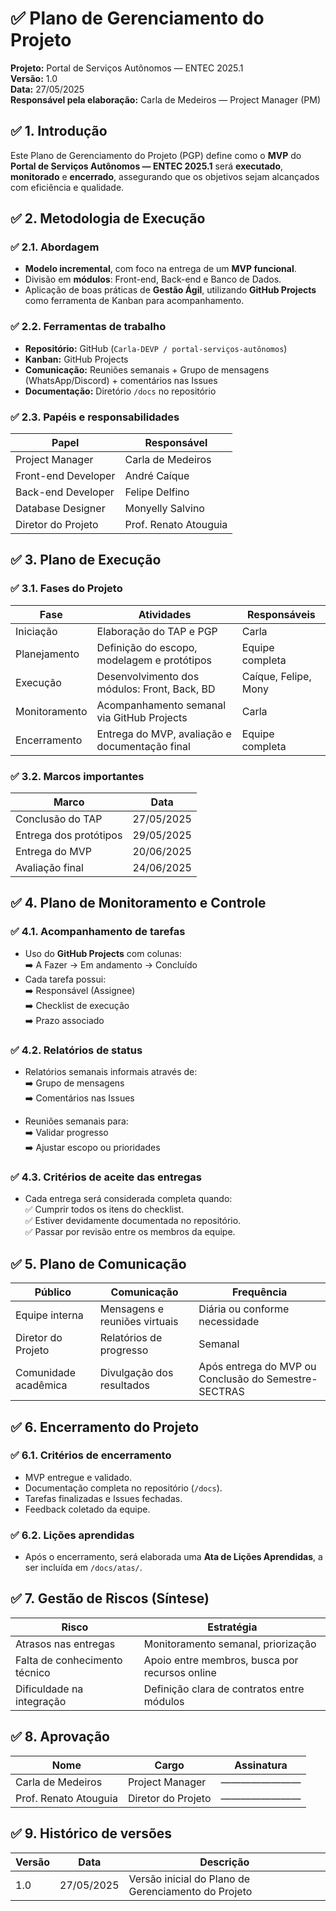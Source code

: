 
# ✅ Plano de Gerenciamento do Projeto
**Projeto:** Portal de Serviços Autônomos — ENTEC 2025.1  
**Versão:** 1.0  
**Data:** 27/05/2025  
**Responsável pela elaboração:** Carla de Medeiros — Project Manager (PM)

## ✅ 1. Introdução
Este Plano de Gerenciamento do Projeto (PGP) define como o **MVP** do **Portal de Serviços Autônomos — ENTEC 2025.1** será **executado**, **monitorado** e **encerrado**, assegurando que os objetivos sejam alcançados com eficiência e qualidade.

## ✅ 2. Metodologia de Execução

### ✅ 2.1. Abordagem
- **Modelo incremental**, com foco na entrega de um **MVP funcional**.
- Divisão em **módulos**: Front-end, Back-end e Banco de Dados.
- Aplicação de boas práticas de **Gestão Ágil**, utilizando **GitHub Projects** como ferramenta de Kanban para acompanhamento.

### ✅ 2.2. Ferramentas de trabalho
- **Repositório:** GitHub (`Carla-DEVP / portal-serviços-autônomos`)
- **Kanban:** GitHub Projects
- **Comunicação:** Reuniões semanais + Grupo de mensagens (WhatsApp/Discord) + comentários nas Issues
- **Documentação:** Diretório `/docs` no repositório

### ✅ 2.3. Papéis e responsabilidades

| Papel | Responsável |
|------- |------------ |
| Project Manager | Carla de Medeiros |
| Front-end Developer | André Caíque |
| Back-end Developer | Felipe Delfino |
| Database Designer | Monyelly Salvino |
| Diretor do Projeto | Prof. Renato Atouguia |

## ✅ 3. Plano de Execução

### ✅ 3.1. Fases do Projeto

| Fase | Atividades | Responsáveis |
|------ |---------- |------------ |
| Iniciação | Elaboração do TAP e PGP | Carla |
| Planejamento | Definição do escopo, modelagem e protótipos | Equipe completa |
| Execução | Desenvolvimento dos módulos: Front, Back, BD | Caíque, Felipe, Mony |
| Monitoramento | Acompanhamento semanal via GitHub Projects | Carla |
| Encerramento | Entrega do MVP, avaliação e documentação final | Equipe completa |

### ✅ 3.2. Marcos importantes

| Marco | Data |
|------ |------ |
| Conclusão do TAP | 27/05/2025 |
| Entrega dos protótipos | 29/05/2025 |
| Entrega do MVP | 20/06/2025 |
| Avaliação final | 24/06/2025 |

## ✅ 4. Plano de Monitoramento e Controle

### ✅ 4.1. Acompanhamento de tarefas
- Uso do **GitHub Projects** com colunas:  
➡️ A Fazer → Em andamento → Concluído  
- Cada tarefa possui:  
➡️ Responsável (Assignee)  
➡️ Checklist de execução  
➡️ Prazo associado  

### ✅ 4.2. Relatórios de status
- Relatórios semanais informais através de:  
➡️ Grupo de mensagens  
➡️ Comentários nas Issues  

- Reuniões semanais para:  
➡️ Validar progresso  
➡️ Ajustar escopo ou prioridades  

### ✅ 4.3. Critérios de aceite das entregas
- Cada entrega será considerada completa quando:  
✅ Cumprir todos os itens do checklist.  
✅ Estiver devidamente documentada no repositório.  
✅ Passar por revisão entre os membros da equipe.

## ✅ 5. Plano de Comunicação

| Público | Comunicação | Frequência |
|-------- |------------ |----------- |
| Equipe interna | Mensagens e reuniões virtuais | Diária ou conforme necessidade |
| Diretor do Projeto | Relatórios de progresso | Semanal |
| Comunidade acadêmica | Divulgação dos resultados | Após entrega do MVP ou Conclusão do Semestre-SECTRAS |

## ✅ 6. Encerramento do Projeto

### ✅ 6.1. Critérios de encerramento
- MVP entregue e validado.
- Documentação completa no repositório (`/docs`).
- Tarefas finalizadas e Issues fechadas.
- Feedback coletado da equipe.

### ✅ 6.2. Lições aprendidas
- Após o encerramento, será elaborada uma **Ata de Lições Aprendidas**, a ser incluída em `/docs/atas/`.

## ✅ 7. Gestão de Riscos (Síntese)

| Risco | Estratégia |
|------ |----------- |
| Atrasos nas entregas | Monitoramento semanal, priorização |
| Falta de conhecimento técnico | Apoio entre membros, busca por recursos online |
| Dificuldade na integração | Definição clara de contratos entre módulos |

## ✅ 8. Aprovação

| Nome | Cargo | Assinatura |
|------ |------ |----------- |
| Carla de Medeiros | Project Manager | ———————— |
| Prof. Renato Atouguia | Diretor do Projeto | ———————— |

## ✅ 9. Histórico de versões

| Versão | Data | Descrição |
|------- |----- |---------- |
| 1.0 | 27/05/2025 | Versão inicial do Plano de Gerenciamento do Projeto |
